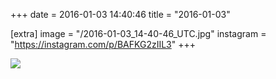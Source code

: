 +++
date = 2016-01-03 14:40:46
title = "2016-01-03"

[extra]
image = "/2016-01-03_14-40-46_UTC.jpg"
instagram = "https://instagram.com/p/BAFKG2zIIL3"
+++

<img src="/2016-01-03_14-40-46_UTC.jpg" />
